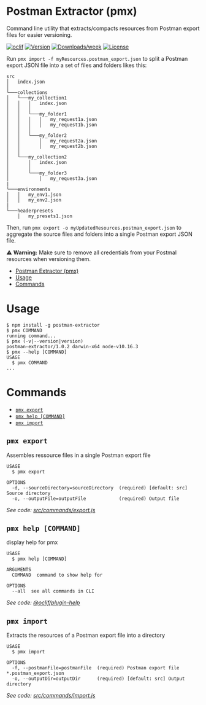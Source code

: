 # Postman Extractor (pmx)

Command line utility that extracts/compacts resources from Postman export files for easier versioning.

[![oclif](https://img.shields.io/badge/cli-oclif-brightgreen.svg)](https://oclif.io)
[![Version](https://img.shields.io/npm/v/postman-extractor.svg)](https://npmjs.org/package/postman-extractor)
[![Downloads/week](https://img.shields.io/npm/dw/postman-extractor.svg)](https://npmjs.org/package/postman-extractor)
[![License](https://img.shields.io/npm/l/postman-extractor.svg)](https://github.com/pozil/postman-extractor/blob/master/package.json)

Run `pmx import -f myResources.postman_export.json` to split a Postman export JSON file into a set of files and folders likes this:

```
src
│   index.json
│
└───collections
│   └───my_collection1
│   │   │   index.json
│   │   │
│   │   └───my_folder1
│   │   │   │   my_request1a.json
│   │   │   │   my_request1b.json
│   │   │
│   │   └───my_folder2
│   │       │   my_request2a.json
│   │       │   my_request2b.json
│   │
│   └───my_collection2
│       │   index.json
│       │
│       └───my_folder3
│           │   my_request3a.json
|
└───environments
│   │   my_env1.json
│   │   my_env2.json
|
└───headerpresets
    │   my_presets1.json
```

Then, run `pmx export -o myUpdatedResources.postman_export.json` to aggregate the source files and folders into a single Postman export JSON file.

⚠️ **Warning:** Make sure to remove all credentials from your Postmal resources when versioning them.

<!-- toc -->
* [Postman Extractor (pmx)](#postman-extractor-pmx)
* [Usage](#usage)
* [Commands](#commands)
<!-- tocstop -->

# Usage

<!-- usage -->
```sh-session
$ npm install -g postman-extractor
$ pmx COMMAND
running command...
$ pmx (-v|--version|version)
postman-extractor/1.0.2 darwin-x64 node-v10.16.3
$ pmx --help [COMMAND]
USAGE
  $ pmx COMMAND
...
```
<!-- usagestop -->

# Commands

<!-- commands -->
* [`pmx export`](#pmx-export)
* [`pmx help [COMMAND]`](#pmx-help-command)
* [`pmx import`](#pmx-import)

## `pmx export`

Assembles ressource files in a single Postman export file

```
USAGE
  $ pmx export

OPTIONS
  -d, --sourceDirectory=sourceDirectory  (required) [default: src] Source directory
  -o, --outputFile=outputFile            (required) Output file
```

_See code: [src/commands/export.js](https://github.com/pozil/postman-extractor/blob/v1.0.2/src/commands/export.js)_

## `pmx help [COMMAND]`

display help for pmx

```
USAGE
  $ pmx help [COMMAND]

ARGUMENTS
  COMMAND  command to show help for

OPTIONS
  --all  see all commands in CLI
```

_See code: [@oclif/plugin-help](https://github.com/oclif/plugin-help/blob/v2.2.3/src/commands/help.ts)_

## `pmx import`

Extracts the resources of a Postman export file into a directory

```
USAGE
  $ pmx import

OPTIONS
  -f, --postmanFile=postmanFile  (required) Postman export file *.postman_export.json
  -o, --outputDir=outputDir      (required) [default: src] Output directory
```

_See code: [src/commands/import.js](https://github.com/pozil/postman-extractor/blob/v1.0.2/src/commands/import.js)_
<!-- commandsstop -->
